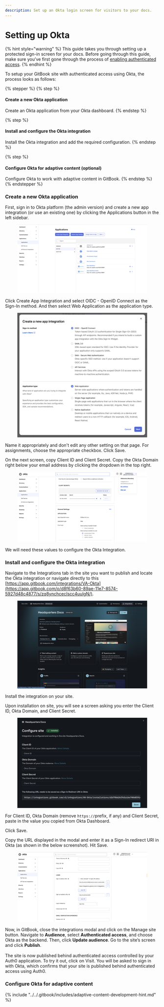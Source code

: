 ```yaml
---
description: Set up an Okta login screen for visitors to your docs.
---
```


# Setting up Okta

{% hint style="warning" %}
This guide takes you through setting up a protected sign-in screen for your docs. Before going through this guide, make sure you’ve first gone through the process of [enabling authenticated access](enabling-authenticated-access.md).
{% endhint %}

To setup your GitBook site with authenticated access using Okta, the process looks as follows:

{% stepper %}
{% step %}
#### Create a new Okta application

Create an Okta application from your Okta dashboard.
{% endstep %}

{% step %}
#### Install and configure the Okta integration

Install the Okta integration and add the required configuration.
{% endstep %}

{% step %}
#### Configure Okta for adaptive content (optional)

Configure Okta to work with adaptive content in GitBook.
{% endstep %}
{% endstepper %}

### Create a new Okta application

First, sign in to Okta platform (the admin version) and create a new app integration (or use an existing one) by clicking the Applications button in the left sidebar.

<figure><img src="../../.gitbook/assets/Screen Shot 2023-10-30 at 1.32.55 PM.png" alt="An Okta screenshot showing the create app integration screen"><figcaption></figcaption></figure>

Click Create App Integration and select OIDC - OpenID Connect as the Sign-In method. And then select Web Application as the application type.

<figure><img src="../../.gitbook/assets/Screen Shot 2023-10-30 at 1.39.15 PM.png" alt="An Okta screenshot showing the integration setup"><figcaption></figcaption></figure>

Name it appropriately and don't edit any other setting on that page. For assignments, choose the appropriate checkbox. Click Save.

On the next screen, copy Client ID and Client Secret. Copy the Okta Domain right below your email address by clicking the dropdown in the top right.

<figure><img src="../../.gitbook/assets/Screen Shot 2023-10-30 at 4.52.14 PM.png" alt="An Okta screenshot showing where to copy client credentials"><figcaption></figcaption></figure>

We will need these values to configure the Okta Integration.

### Install and configure the Okta integration

Navigate to the Integrations tab in the site you want to publish and locate the Okta integration or navigate directly to this [https://app.gitbook.com/integrations/VA-Okta](https://app.gitbook.com/o/d8f63b60-89ae-11e7-8574-5927d48c4877/s/zq8ynchcecIscc4uulgN/).

<figure><img src="../../.gitbook/assets/Screen Shot 2024-12-13 at 3.21.30 PM.png" alt="A GitBook screenshot showing the site settings page"><figcaption></figcaption></figure>

Install the integration on your site.

Upon installation on site, you will see a screen asking you enter the Client ID, Okta Domain, and Client Secret.

<figure><img src="../../.gitbook/assets/Screen Shot 2024-12-13 at 3.34.37 PM.png" alt="A GitBook screenshot showing the Okta credentials modal"><figcaption></figcaption></figure>

For Client ID, Okta Domain (remove `https://`prefix, if any) and Client Secret, paste in the value you copied from Okta Dashboard.

Click Save.

Copy the URL displayed in the modal and enter it as a Sign-In redirect URI in Okta (as shown in the below screenshot). Hit Save.

<figure><img src="../../.gitbook/assets/Screen Shot 2024-01-14 at 7.55.08 PM.png" alt="An Okta screenshot showing the sign-in redirect URI configuration"><figcaption></figcaption></figure>

Now, in GitBook, close the integrations modal and click on the Manage site button. Navigate to **Audience**, select **Authenticated access**, and choose Okta as the backend. Then, click **Update audience**. Go to the site’s screen and click **Publish**.\
\
The site is now published behind authenticated access controlled by your Auth0 application. To try it out, click on Visit. You will be asked to sign in with Okta, which confirms that your site is published behind authenticated access using Auth0.

### Configure Okta for adaptive content

{% include "../../.gitbook/includes/adaptive-content-development-hint.md" %}
